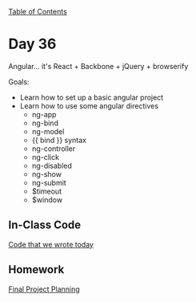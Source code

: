 [Table of Contents](/README.md)

# Day 36

Angular... it's React + Backbone + jQuery + browserify

Goals:
* Learn how to set up a basic angular project
* Learn how to use some angular directives
	* ng-app
	* ng-bind
	* ng-model
	* {{ bind }} syntax
	* ng-controller
	* ng-click
	* ng-disabled
	* ng-show
	* ng-submit
	* $timeout
	* $window


## In-Class Code
[Code that we wrote today](/notes/day-36/code)

## Homework
[Final Project Planning](https://github.com/TIY-Austin-Front-End-Engineering/Final-Project-Planning)